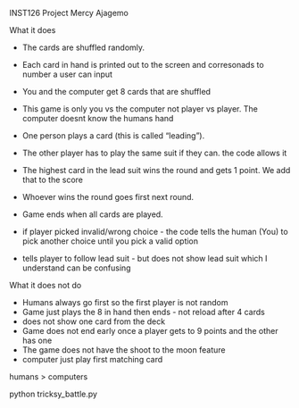 INST126 Project
Mercy Ajagemo

What it does
- The cards are shuffled randomly.
- Each card in hand is printed out to the screen and corresonads to number a user can input
- You and the computer get 8 cards that are shuffled
- This game is only you vs the computer not player vs player. The computer doesnt know the humans hand
- One person plays a card (this is called “leading”).
- The other player has to play the same suit if they can. the code allows it 
- The highest card in the lead suit wins the round and gets 1 point. We add that to the score 
- Whoever wins the round goes first next round.
- Game ends when all cards are played.

- if player picked invalid/wrong choice - the code tells the human (You) to pick another choice until you pick a valid option 
- tells player to follow lead suit - but does not show lead suit which I understand can be confusing

What it does not do
- Humans always go first so the first player is not random 
- Game just plays the 8 in hand then ends - not reload after 4 cards 
- does not show one card from the deck 
- Game does not end early once a player gets to 9 points and the other has one
- The game does not have the shoot to the moon feature 
- computer just play first matching card 

humans > computers 

python tricksy_battle.py